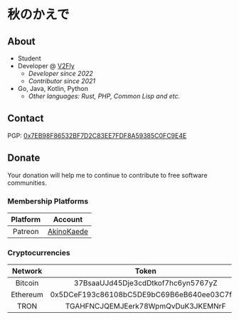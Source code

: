 # 秋のかえで

## About

- Student
- Developer @ [V2Fly](https://github.com/v2fly)
  - *Developer since 2022*
  - *Contributor since 2021*
- Go, Java, Kotlin, Python
  - *Other languages: Rust, PHP, Common Lisp and etc.*

## Contact

PGP: [0x7EB98F86532BF7D2C83EE7FDF8A59385C0FC9E4E](https://public.akinokae.de/pgp/7EB98F86532BF7D2C83EE7FDF8A59385C0FC9E4E.asc)

## Donate

Your donation will help me to continue to contribute to free software communities.

### Membership Platforms

| Platform |                     Account                      |
| :------: | :----------------------------------------------: |
| Patreon  | [AkinoKaede](https://www.patreon.com/AkinoKaede) |

### Cryptocurrencies

| Network  |                   Token                    |
| :------: | :----------------------------------------: |
| Bitcoin  |     37BsaaUJd45Dje3cdDtkof7hc6yn5767yZ     |
| Ethereum | 0x5DCeF193c86108bC5DE9bC69B6eB640ee03C7f55 |
|   TRON   |     TGAHFNCJQEMJEerk78WpmQvDuK3JKEMNrF     |
